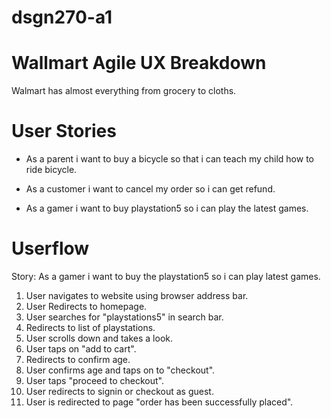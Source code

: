 # dsgn270-a1
# **Wallmart Agile UX Breakdown**

Walmart has almost everything from grocery to cloths.

# **User Stories**

* As a parent i want to buy a bicycle so that i can teach my child how to ride bicycle. 

* As a customer i want to cancel my order so i can get refund.

* As a gamer i want to buy playstation5 so i can play the latest games.

# **Userflow**

Story: As a gamer i want to buy the playstation5 so i can play latest games.

1. User navigates to website using browser address bar.
2. User Redirects to homepage.
3. User searches for "playstations5" in search bar.
4. Redirects to list of playstations.
5. User scrolls down and takes a look.
6. User taps on "add to cart".
7. Redirects to confirm age.
8. User confirms age and taps on to "checkout".
9. User taps "proceed to checkout".
10. User  redirects to signin or checkout as guest.
11. User is redirected to page "order has been successfully placed".


